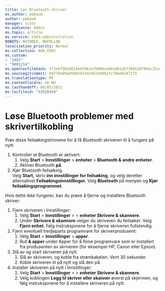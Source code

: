 ```yaml
---
title: Løs Bluetooth skriver
ms.author: pebaum
author: pebaum
manager: scotv
ms.audience: Admin
ms.topic: article
ms.service: o365-administration
ROBOTS: NOINDEX, NOFOLLOW
localization_priority: Normal
ms.collection: Adm_O365
ms.custom:
- "3483"
- "9001214"
ms.openlocfilehash: 5f2ebf9b54814e47063a7b096ceb83db526f268b28f95bc251e31ac717fc6620
ms.sourcegitcommit: b5f7da89a650d2915dc652449623c78be6247175
ms.translationtype: MT
ms.contentlocale: nb-NO
ms.lasthandoff: 08/05/2021
ms.locfileid: "53928450"
---
```

# <a name="fix-bluetooth-printer-connection-issues"></a>Løse Bluetooth problemer med skrivertilkobling

Prøv disse feilsøkingstrinnene for å få Bluetooth skriveren til å fungere på nytt:


1. Kontroller at Bluetooth er aktivert:
    1. Velg **Start**  >  **Innstillinger**  >  **enheter**  >  **Bluetooth & andre enheter**.
    2. Aktiver Bluetooth **på**.
2. Kjør Bluetooth feilsøking. <br>
    Velg **Start,** skriv **inn innstillinger for feilsøking**, og velg deretter alternativet **Feilsøkingsinnstillinger.** Velg **Bluetooth** på menyen og **Kjør feilsøkingsprogrammet**.

Hvis dette ikke fungerer, kan du prøve å fjerne og installere Bluetooth skriver:

1. Fjern skriveren i Innstillinger:
    1. Velg **Start**  >  **Innstillinger**  >    >  **enheter Skrivere & skannere**.
    2. Under **Skrivere & skannere** velger du skriveren du feilsøker. Velg **Fjern enhet**. Følg instruksjonene for å fjerne skriveren fullstendig.
2. Fjern eventuell tredjeparts programvare for skriverprodusent:
    1. Velg **Start**  >  **Innstillinger**  >  **apper**.
    2. Rull **& apper** under Apper for å finne programvare som er installert fra produsenten av skriveren (for eksempel HP, Canon eller Epson).
3. Slå av og start skriveren på nytt.
   1. Slå av skriveren, og koble fra strømkabelen. Vent 30 sekunder. 
   2. Koble skriveren til på nytt og slå den på.
4. Installer skriveren på nytt i Innstillinger:
    1. Velg **Start**  >  **Innstillinger**  >    >  **enheter Skrivere & skannere**.
    2. Velg koblingen **Legg til skriver eller skanner** øverst på skjermen, og følg instruksjonene for å installere skriveren på nytt.
